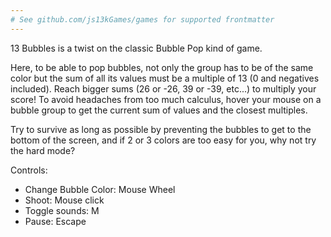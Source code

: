 ```yaml
---
# See github.com/js13kGames/games for supported frontmatter
---
```

13 Bubbles is a twist on the classic Bubble Pop kind of game.

Here, to be able to pop bubbles, not only the group has to be of the same color but the sum of all its values must be a multiple of 13 (0 and negatives included). Reach bigger sums (26 or -26, 39 or -39, etc...) to multiply your score!
To avoid headaches from too much calculus, hover your mouse on a bubble group to get the current sum of values and the closest multiples.

Try to survive as long as possible by preventing the bubbles to get to the bottom of the screen, and if 2 or 3 colors are too easy for you, why not try the hard mode?

Controls:
- Change Bubble Color: Mouse Wheel
- Shoot: Mouse click
- Toggle sounds: M
- Pause: Escape